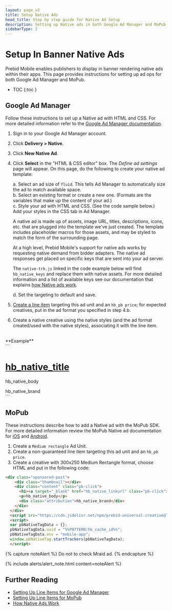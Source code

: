```yaml
---
layout: page_v2
title: Setup Native Ads
head_title: Step by step guide for Native Ad Setup
description: Setting up Native ads in both Google Ad Manager and MoPub.
sidebarType: 2
---
```


# Setup In Banner Native Ads

Prebid Mobile enables publishers to display in banner rendering native ads within their apps. This page provides instructions for setting up ad ops for both Google Ad Manager and MoPub.

* TOC
{:toc }

## Google Ad Manager

Follow these instructions to set up a Native ad with HTML and CSS. For more detailed information refer to the [Google Ad Manager documentation](https://support.google.com/admanager/answer/7661907).

1. Sign in to your Google Ad Manager account.
2. Click **Delivery > Native**.
3. Click **New Native Ad**.
4. Click **Select** in the "HTML & CSS editor" box. The *Define ad settings* page will appear. On this page, do the following to create your native ad template:

      a. Select an ad size of `fluid`. This tells Ad Manager to automatically size the ad to match available space.  
      b. Select an existing format or create a new one. (Formats are the variables that make up the content of your ad.)  
      c. Style your ad with HTML and CSS. (See the code sample below.)  
      Add your styles in the CSS tab in Ad Manager.

      A native ad is made up of assets, image URL, titles, descriptions, icons, etc. that are plugged into the template we've just created. The template includes placeholder macros for those assets, and may be styled to match the form of the surrounding page.

      At a high level, Prebid Mobile's support for native ads works by requesting native demand from bidder adapters. The native ad responses get placed on specific keys that are sent into your ad server.  

      The `native-trk.js` linked in the code example below will find `hb_native_keys` and replace them with native assets. For more detailed information and a list of available keys see our documentation that explains [how Native ads work](/dev-docs/show-native-ads.html#how-native-ads-work).  

      d. Set the targeting to default and save.

5. [Create a line item](/prebid-mobile/adops-line-item-setup-dfp.html) targeting this ad unit and an `hb_pb price`; for expected creatives, put in the ad format you specified in step 4.b.
6. Create a native creative using the native styles (and the ad format created/used with the native styles), associating it with the line item.

<br>
**Example**
<br>
```
<div class="sponsored-post">
  <div class="thumbnail"></div>
  <div class="content" class="pb-click">
    <h1><a target="_blank" href="hb_native_linkurl" class="pb-click">hb_native_title</a></h1>
    <p>hb_native_body</p>
    <div class="attribution">hb_native_brand</div>
  </div>
</div>
<script src="https://cdn.jsdelivr.net/npm/prebid-universal-creative@latest/dist/native-trk.js"></script>
<script>
  var pbNativeTagData = {};
  pbNativeTagData.uuid = "%%PATTERN:hb_cache_id%%";
  pbNativeTagData.env = "mobile-app";
  window.pbNativeTag.startTrackers(pbNativeTagData);
</script>
```

## MoPub

These instructions describe how to add a Native ad with the MoPub SDK. For more detailed information review the MoPub Native ad documentation for [iOS](https://developers.mopub.com/publishers/ios/native/) and [Android](https://developers.mopub.com/publishers/android/native/).  

  1. Create a `Medium rectangle` Ad Unit.
  2. Create a non-guaranteed line item targeting this ad unit and an `hb_pb price`.
  3. Create a creative with 300x250 Medium Rectangle format, choose HTML and put in the following code:

```html
<div class="sponsored-post">
    <div class="thumbnail"></div>
    <div class="content" class="pb-click">
      <h1><a target="_blank" href="hb_native_linkurl" class="pb-click">hb_native_title</a></h1>
      <p>hb_native_body</p>
      <div class="attribution">hb_native_brand</div>
    </div>
  </div>
  <script src="https://cdn.jsdelivr.net/npm/prebid-universal-creative@latest/dist/native-trk.js"></script>
  <script>
  var pbNativeTagData = {};
  pbNativeTagData.uuid = "%%PATTERN:hb_cache_id%%";
  pbNativeTagData.env = "mobile-app";
  window.pbNativeTag.startTrackers(pbNativeTagData);
  </script>
```

{% capture noteAlert %}
Do not to check Mraid ad.
{% endcapture %}

{% include alerts/alert_note.html content=noteAlert %}

## Further Reading
- [Setting Up Line Items for Google Ad Manager]({{site.baseurl}}/prebid-mobile/adops-line-item-setup-dfp.html)
- [Setting Up Line Items for MoPub]({{site.baseurl}}/prebid-mobile/adops-line-item-setup-mopub.html)
- [How Native Ads Work](/dev-docs/show-native-ads.html#how-native-ads-work)
